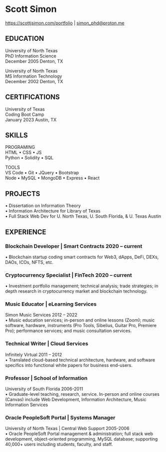 # Scott Simon

<https://scottjsimon.com/portfolio> | simon_phd@proton.me

## EDUCATION</br>

University of North Texas</br>
PhD Information Science</br>
December 2005 Denton, TX

University of North Texas</br>
MS Information Technology</br>
December 2002 Denton, TX

## CERTIFICATIONS</br>

University of Texas</br>
Coding Boot Camp</br>
January 2023 Austin, TX

## SKILLS</br>

PROGRAMING</br>
HTML • CSS • JS</br>
Python • Solidity • SQL

TOOLS</br>
VS Code • Git • JQuery • Bootstrap</br>
Node • MySQL • MongoDB • Express • React

## PROJECTS</br>

• Dissertation on Information Theory</br>
• Information Architecture for Library of Texas</br>
• Full Stack Web Dev for U. North Texas, U. South Florida, & U. Texas Austin

## EXPERIENCE</br>

### Blockchain Developer | Smart Contracts 2020 – current</br>

• Blockchain startup coding smart contracts for Web3, dApps, DeFi, DEXs, DAOs, ICOs, NFTS, etc.

### Cryptocurrency Specialist | FinTech 2020 – current</br>

• Investment portfolio management; technical analysis; trade strategies; in depth research in cryptocurrency market and blockchain technology.

### Music Educator | eLearning Services</br>

Simon Music Services 2012 – 2022</br>
• Music education services; in-person and online lessons (Zoom); music software, hardware, instruments (Pro Tools, Sibelius, Guitar Pro, Premiere Pro); performance services; and music consultation services.

### Technical Writer | Cloud Services</br>

Infinitely Virtual 2011 – 2012</br>
• Translated cloud-based technical architecture, hardware, and software specifics into functional white papers for business end-users.

### Professor | School of Information</br>

University of South Florida 2006-2011</br>
• Graduate-level teaching, research, service. In-person and online courses (Canvas) include Web Development, Information Architecture, Music Information Services

### Oracle PeopleSoft Portal | Systems Manager</br>

University of North Texas | Central Web Support 2005-2006</br>
• Oracle PeopleSoft Portal management & administration; full stack web development, object-oriented programming, MySQL database; supporting 40,000+ users including students, faculty, and staff.
